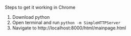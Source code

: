 Steps to get it working in Chrome
1. Download python
2. Open terminal and run `python -m SimpleHTTPServer`
3. Navigate to http://localhost:8000/html/mainpage.html
